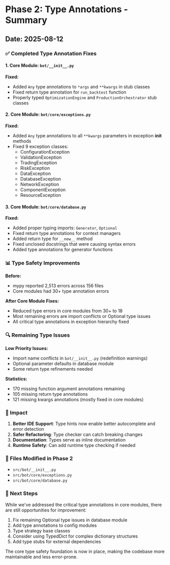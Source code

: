 # Phase 2: Type Annotations - Summary

## Date: 2025-08-12

### ✅ Completed Type Annotation Fixes

#### 1. Core Module: `bot/__init__.py`
**Fixed:**
- Added `Any` type annotations to `*args` and `**kwargs` in stub classes
- Fixed return type annotation for `run_backtest` function
- Properly typed `OptimizationEngine` and `ProductionOrchestrator` stub classes

#### 2. Core Module: `bot/core/exceptions.py`
**Fixed:**
- Added `Any` type annotations to all `**kwargs` parameters in exception __init__ methods
- Fixed 9 exception classes:
  - ConfigurationException
  - ValidationException
  - TradingException
  - RiskException
  - DataException
  - DatabaseException
  - NetworkException
  - ComponentException
  - ResourceException

#### 3. Core Module: `bot/core/database.py`
**Fixed:**
- Added proper typing imports: `Generator`, `Optional`
- Fixed return type annotations for context managers
- Added return type for `__new__` method
- Fixed unclosed docstrings that were causing syntax errors
- Added type annotations for generator functions

### 📊 Type Safety Improvements

**Before:**
- mypy reported 2,513 errors across 156 files
- Core modules had 30+ type annotation errors

**After Core Module Fixes:**
- Reduced type errors in core modules from 30+ to 18
- Most remaining errors are import conflicts or Optional type issues
- All critical type annotations in exception hierarchy fixed

### 🔍 Remaining Type Issues

**Low Priority Issues:**
- Import name conflicts in `bot/__init__.py` (redefinition warnings)
- Optional parameter defaults in database module
- Some return type refinements needed

**Statistics:**
- 170 missing function argument annotations remaining
- 105 missing return type annotations
- 121 missing kwargs annotations (mostly fixed in core modules)

### 🎯 Impact

1. **Better IDE Support**: Type hints now enable better autocomplete and error detection
2. **Safer Refactoring**: Type checker can catch breaking changes
3. **Documentation**: Types serve as inline documentation
4. **Runtime Safety**: Can add runtime type checking if needed

### 📝 Files Modified in Phase 2
- `src/bot/__init__.py`
- `src/bot/core/exceptions.py`
- `src/bot/core/database.py`

### 🚀 Next Steps
While we've addressed the critical type annotations in core modules, there are still opportunities for improvement:

1. Fix remaining Optional type issues in database module
2. Add type annotations to config modules
3. Type strategy base classes
4. Consider using TypedDict for complex dictionary structures
5. Add type stubs for external dependencies

The core type safety foundation is now in place, making the codebase more maintainable and less error-prone.